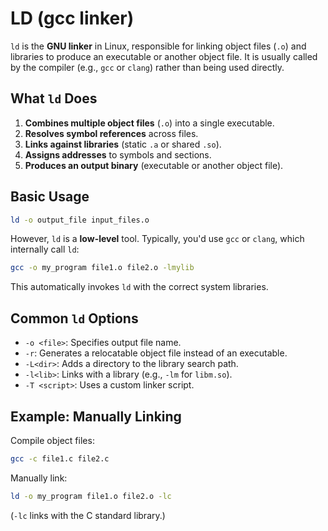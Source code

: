 # LD (gcc linker)

`ld` is the **GNU linker** in Linux, responsible for linking object files (`.o`) and libraries to produce an executable or another object file. It is usually called by the compiler (e.g., `gcc` or `clang`) rather than being used directly.

## **What `ld` Does**

1. **Combines multiple object files** (`.o`) into a single executable.
2. **Resolves symbol references** across files.
3. **Links against libraries** (static `.a` or shared `.so`).
4. **Assigns addresses** to symbols and sections.
5. **Produces an output binary** (executable or another object file).

## **Basic Usage**

```sh
ld -o output_file input_files.o
```

However, `ld` is a **low-level** tool. Typically, you'd use `gcc` or `clang`, which internally call `ld`:

```sh
gcc -o my_program file1.o file2.o -lmylib
```

This automatically invokes `ld` with the correct system libraries.

## **Common `ld` Options**
- `-o <file>`: Specifies output file name.
- `-r`: Generates a relocatable object file instead of an executable.
- `-L<dir>`: Adds a directory to the library search path.
- `-l<lib>`: Links with a library (e.g., `-lm` for `libm.so`).
- `-T <script>`: Uses a custom linker script.

## **Example: Manually Linking**

Compile object files:

```sh
gcc -c file1.c file2.c
```

Manually link:

```sh
ld -o my_program file1.o file2.o -lc
```

(`-lc` links with the C standard library.)

